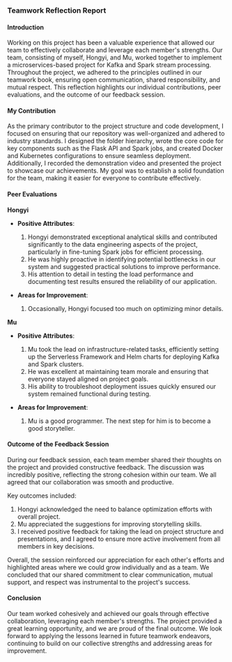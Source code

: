 ### Teamwork Reflection Report

#### Introduction

Working on this project has been a valuable experience that allowed our team to effectively collaborate and leverage each member's strengths. Our team, consisting of myself, Hongyi, and Mu, worked together to implement a microservices-based project for Kafka and Spark stream processing. Throughout the project, we adhered to the principles outlined in our teamwork book, ensuring open communication, shared responsibility, and mutual respect. This reflection highlights our individual contributions, peer evaluations, and the outcome of our feedback session.

#### My Contribution

As the primary contributor to the project structure and code development, I focused on ensuring that our repository was well-organized and adhered to industry standards. I designed the folder hierarchy, wrote the core code for key components such as the Flask API and Spark jobs, and created Docker and Kubernetes configurations to ensure seamless deployment. Additionally, I recorded the demonstration video and presented the project to showcase our achievements. My goal was to establish a solid foundation for the team, making it easier for everyone to contribute effectively.

#### Peer Evaluations

**Hongyi**  
- **Positive Attributes**:  
  1. Hongyi demonstrated exceptional analytical skills and contributed significantly to the data engineering aspects of the project, particularly in fine-tuning Spark jobs for efficient processing.  
  2. He was highly proactive in identifying potential bottlenecks in our system and suggested practical solutions to improve performance.  
  3. His attention to detail in testing the load performance and documenting test results ensured the reliability of our application.  

- **Areas for Improvement**:  
  1. Occasionally, Hongyi focused too much on optimizing minor details.    

**Mu**  
- **Positive Attributes**:  
  1. Mu took the lead on infrastructure-related tasks, efficiently setting up the Serverless Framework and Helm charts for deploying Kafka and Spark clusters.  
  2. He was excellent at maintaining team morale and ensuring that everyone stayed aligned on project goals.  
  3. His ability to troubleshoot deployment issues quickly ensured our system remained functional during testing.  

- **Areas for Improvement**:  
  1. Mu is a good programmer. The next step for him is to become a good storyteller.  

#### Outcome of the Feedback Session

During our feedback session, each team member shared their thoughts on the project and provided constructive feedback. The discussion was incredibly positive, reflecting the strong cohesion within our team. We all agreed that our collaboration was smooth and productive.  

Key outcomes included:  
1. Hongyi acknowledged the need to balance optimization efforts with overall project.  
2. Mu appreciated the suggestions for improving storytelling skills.  
3. I received positive feedback for taking the lead on project structure and presentations, and I agreed to ensure more active involvement from all members in key decisions.  

Overall, the session reinforced our appreciation for each other's efforts and highlighted areas where we could grow individually and as a team. We concluded that our shared commitment to clear communication, mutual support, and respect was instrumental to the project's success.

#### Conclusion

Our team worked cohesively and achieved our goals through effective collaboration, leveraging each member's strengths. The project provided a great learning opportunity, and we are proud of the final outcome. We look forward to applying the lessons learned in future teamwork endeavors, continuing to build on our collective strengths and addressing areas for improvement.
